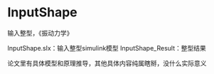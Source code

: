 # InputShape
输入整型，《振动力学》

InputShape.slx：输入整型simulink模型
InputShape_Result：整型结果

论文里有具体模型和原理推导，其他具体内容纯属瞎掰，没什么实际意义
